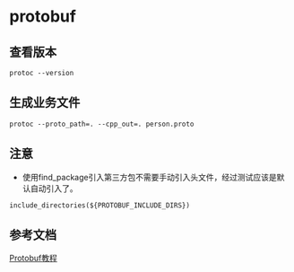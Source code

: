 # protobuf

## 查看版本
```
protoc --version
```
## 生成业务文件
```
protoc --proto_path=. --cpp_out=. person.proto
```

## 注意
- 使用find_package引入第三方包不需要手动引入头文件，经过测试应该是默认自动引入了。
```
include_directories(${PROTOBUF_INCLUDE_DIRS})
```
## 参考文档
[Protobuf教程](https://zhuanlan.zhihu.com/p/503759822)